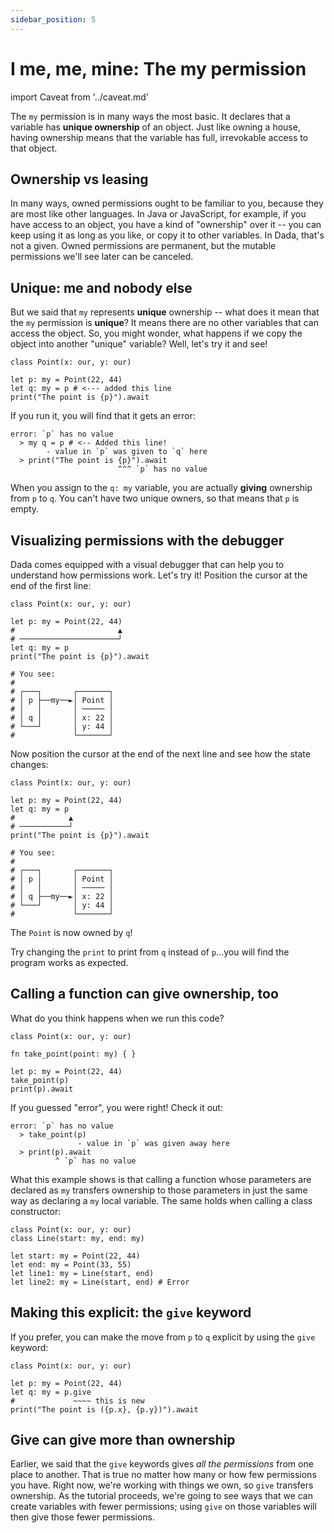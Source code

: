 ```yaml
---
sidebar_position: 5
---
```


# I me, me, mine: The my permission

import Caveat from '../caveat.md'

<Caveat/>

The `my` permission is in many ways the most basic. It declares that a variable has **unique ownership** of an object. Just like owning a house, having ownership means that the variable has full, irrevokable access to that object.

## Ownership vs leasing

In many ways, owned permissions ought to be familiar to you, because they are most like other languages. In Java or JavaScript, for example, if you have access to an object, you have a kind of "ownership" over it -- you can keep using it as long as you like, or copy it to other variables. In Dada, that's not a given. Owned permissions are permanent, but the mutable permissions we'll see later can be canceled.

## Unique: me and nobody else

But we said that `my` represents **unique** ownership -- what does it mean that the `my` permission is **unique**? It means there are no other variables that can access the object. So, you might wonder, what happens if we copy the object into another "unique" variable? Well, let's try it and see!

```
class Point(x: our, y: our)

let p: my = Point(22, 44)
let q: my = p # <--- added this line
print("The point is {p}").await
```

If you run it, you will find that it gets an error:

<!-- FIXME: no error is emitted for the code above -->

```
error: `p` has no value
  > my q = p # <-- Added this line!
        - value in `p` was given to `q` here
  > print("The point is {p}").await
                        ^^^ `p` has no value
```

When you assign to the `q: my` variable, you are actually **giving** ownership from `p` to `q`. You can't have two unique owners, so that means that `p` is empty.

## Visualizing permissions with the debugger

Dada comes equipped with a visual debugger that can help you to understand how permissions work. Let's try it! Position the cursor at the end of the first line:

```
class Point(x: our, y: our)

let p: my = Point(22, 44)
#                       ▲
# ──────────────────────┘
let q: my = p
print("The point is {p}").await

# You see:
#
# ┌───┐       ┌───────┐
# │ p ├──my──►│ Point │
# │   │       │ ───── │
# │ q │       │ x: 22 │
# └───┘       │ y: 44 │
#             └───────┘
```

Now position the cursor at the end of the next line and see how the state changes:

```
class Point(x: our, y: our)

let p: my = Point(22, 44)
let q: my = p
#            ▲
# ───────────┘
print("The point is {p}").await

# You see:
#
# ┌───┐       ┌───────┐
# │ p │       │ Point │
# │   │       │ ───── │
# │ q ├──my──►│ x: 22 │
# └───┘       │ y: 44 │
#             └───────┘
```

The `Point` is now owned by `q`!

Try changing the `print` to print from `q` instead of `p`...you will find the program works as expected.

## Calling a function can give ownership, too

What do you think happens when we run this code?

```
class Point(x: our, y: our)

fn take_point(point: my) { }

let p: my = Point(22, 44)
take_point(p)
print(p).await
```

If you guessed "error", you were right! Check it out:

<!-- FIXME: no error is emitted for the code above -->

```
error: `p` has no value
  > take_point(p)
               - value in `p` was given away here
  > print(p).await
          ^ `p` has no value
```

What this example shows is that calling a function whose parameters are declared as `my` transfers ownership to those parameters in just the same way as declaring a `my` local variable. The same holds when calling a class constructor:

```
class Point(x: our, y: our)
class Line(start: my, end: my)

let start: my = Point(22, 44)
let end: my = Point(33, 55)
let line1: my = Line(start, end)
let line2: my = Line(start, end) # Error
```

## Making this explicit: the `give` keyword

If you prefer, you can make the move from `p` to `q` explicit by using the `give` keyword:

```
class Point(x: our, y: our)

let p: my = Point(22, 44)
let q: my = p.give
#             ~~~~ this is new
print("The point is ({p.x}, {p.y})").await
```

## Give can give more than ownership

Earlier, we said that the `give` keywords gives _all the permissions_ from one place to another. That is true no matter how many or how few permissions you have. Right now, we're working with things we own, so `give` transfers ownership. As the tutorial proceeds, we're going to see ways that we can create variables with fewer permissions; using `give` on those variables will then give those fewer permissions.
